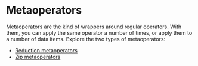 # Metaoperators

Metaoperators are the kind of wrappers around regular operators. With them, you can apply the same operator a number of times, or apply them to a number of data items. Explore the two types of metaoperators:

* [Reduction metaoperators](reduction-metaoperators)
* [Zip metaoperators](zip-metaoperators)

